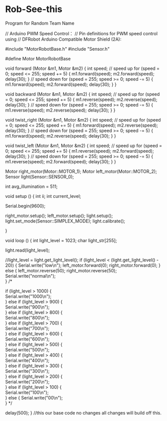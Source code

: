 Rob-See-this
============

Program for Random Team Name


// Arduino PWM Speed Control：
// Pin definitions for PWM speed control using 
// DFRobot Arduino Compatible Motor Shield (2A):

#include "MotorRobotBase.h"
#include "Sensor.h"

#define Motor MotorRobotBase

void forward (Motor &m1, Motor &m2) 
{
  int speed; 
  // speed up
  for (speed = 0; speed <= 255; speed += 5) {
    m1.forward(speed);
    m2.forward(speed);
    delay(30); 
  }
  // speed down
  for (speed = 255; speed >= 0; speed -= 5) {
    m1.forward(speed);
    m2.forward(speed);
    delay(30);
  }
}

void backward (Motor &m1, Motor &m2) 
{
  int speed; 
  // speed up
  for (speed = 0; speed <= 255; speed += 5) {
    m1.reverse(speed);
    m2.reverse(speed);
    delay(30); 
  }
  // speed down
  for (speed = 255; speed >= 0; speed -= 5) {
    m1.reverse(speed);
    m2.reverse(speed);
    delay(30);
  }
}

void twist_right (Motor &m1, Motor &m2) 
{
  int speed; 
  // speed up
  for (speed = 0; speed <= 255; speed += 5) {
    m1.forward(speed);
    m2.reverse(speed);
    delay(30); 
  }
  // speed down
  for (speed = 255; speed >= 0; speed -= 5) {
    m1.forward(speed);
    m2.reverse(speed);
    delay(30);
  }
}

void twist_left (Motor &m1, Motor &m2) 
{
  int speed; 
  // speed up
  for (speed = 0; speed <= 255; speed += 5) {
    m1.reverse(speed);
    m2.forward(speed);
    delay(30); 
  }
  // speed down
  for (speed = 255; speed >= 0; speed -= 5) {
    m1.reverse(speed);
    m2.forward(speed);
    delay(30);
  }
}

Motor right_motor(Motor::MOTOR_1);
Motor left_motor(Motor::MOTOR_2);
Sensor light(Sensor::SENSOR_0);

int avg_illumination = 511;

void setup () 
{ 
  int ii;
  int current_level;
  
  Serial.begin(9600);
  
  right_motor.setup();
  left_motor.setup();
  light.setup();
  light.set_mode(Sensor::SIMPLEX_MODE);
  light.calibrate();

} 

void loop () 
{
  int light_level = 1023;
  char light_str[255];
  
  light.read(light_level);

//light_level = light.get_light_level();
  if (light_level < (light.get_light_level() - 20)) {
     Serial.write("low\n"); 
     left_motor.forward(0);
     right_motor.forward(0);
  }  else {
     left_motor.reverse(50);
     right_motor.reverse(50);
     Serial.write("normal\n");     
  }
/*

  if (light_level > 1000) {  
    Serial.write("1000\n");    
  } else  if (light_level > 900) {  
    Serial.write("900\n");    
  } else  if (light_level > 800) {  
    Serial.write("800\n");    
  } else  if (light_level > 700) {  
    Serial.write("700\n");    
  }  else  if (light_level > 600) {  
    Serial.write("600\n");    
  }  else  if (light_level > 500) {  
    Serial.write("500\n");    
  }  else  if (light_level > 400) {  
    Serial.write("400\n");    
  }  else  if (light_level > 300) {  
    Serial.write("300\n");    
  }  else  if (light_level > 200) {  
    Serial.write("200\n");    
  }  else  if (light_level > 100) {  
    Serial.write("100\n");    
  }   else  { 
    Serial.write("00\n");    
  } 
  */
  
  delay(500);
}
//this our base code no changes all changes will build off this.

